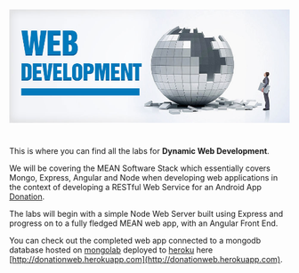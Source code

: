 # 
![](images/webdevelopment.jpg)
# 

This is where you can find all the labs for **Dynamic Web Development**.

We will be covering the MEAN Software Stack which essentially covers Mongo, Express, Angular and Node when developing web applications in the context of developing a RESTful Web Service for an Android App [Donation](https://www.gitbook.com/book/ddrohan/android-101-labs-as/details).

The labs will begin with a simple Node Web Server built using Express and progress on to a fully fledged MEAN web app, with an Angular Front End. 

You can check out the completed web app connected to a mongodb database hosted on [mongolab](http://www.mongolab.com) deployed to [heroku](http://www.heroku.com) here [http://donationweb.herokuapp.com](http://donationweb.herokuapp.com).
